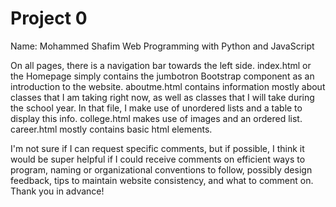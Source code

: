 # Project 0
Name: Mohammed Shafim
Web Programming with Python and JavaScript

On all pages, there is a navigation bar towards the left side.
index.html or the Homepage simply contains the jumbotron Bootstrap component as an introduction to the website.
aboutme.html contains information mostly about classes that I am taking right now, as well as classes that I will take during the
school year. In that file, I make use of unordered lists and a table to display this info. college.html makes use of images and an ordered list.
career.html mostly contains basic html elements.

I'm not sure if I can request specific comments, but if possible, I think it would be super helpful if I could receive comments on
efficient ways to program, naming or organizational conventions to follow, possibly design feedback, tips to maintain website consistency, and what to comment on. Thank you in advance!
